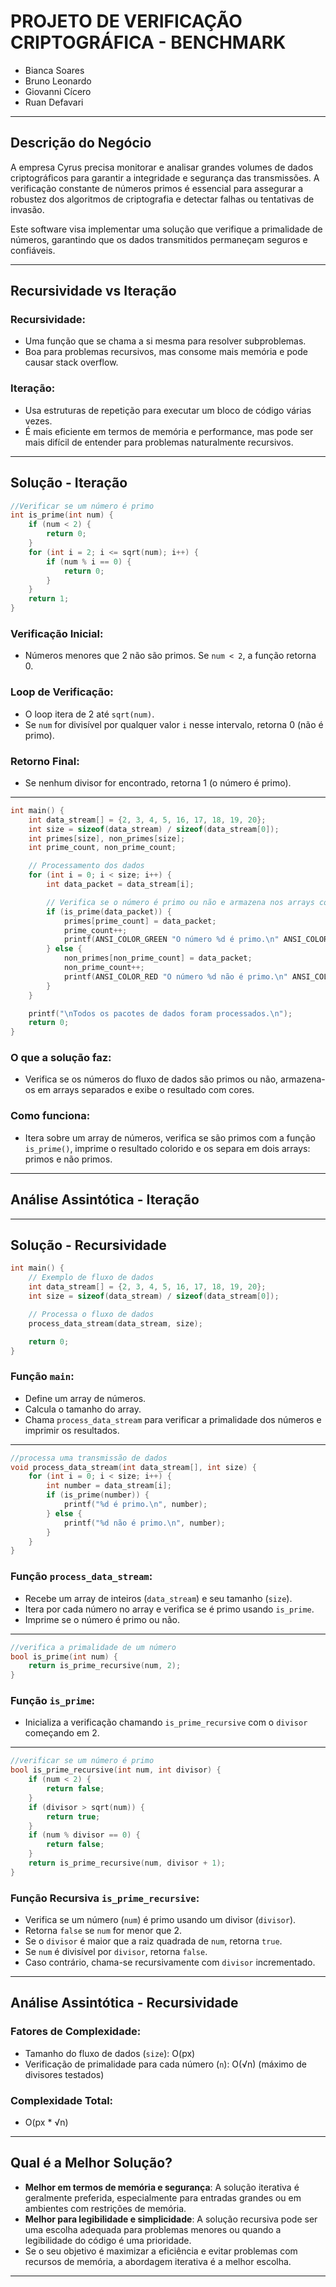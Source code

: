 # PROJETO DE VERIFICAÇÃO CRIPTOGRÁFICA - BENCHMARK

- Bianca Soares
- Bruno Leonardo
- Giovanni Cícero 
- Ruan Defavari

---

## Descrição do Negócio

A empresa Cyrus precisa monitorar e analisar grandes volumes de dados criptográficos para garantir a integridade e segurança das transmissões. A verificação constante de números primos é essencial para assegurar a robustez dos algoritmos de criptografia e detectar falhas ou tentativas de invasão.

Este software visa implementar uma solução que verifique a primalidade de números, garantindo que os dados transmitidos permaneçam seguros e confiáveis.

---

## Recursividade vs Iteração

### Recursividade:
- Uma função que se chama a si mesma para resolver subproblemas.
- Boa para problemas recursivos, mas consome mais memória e pode causar stack overflow.

### Iteração:
- Usa estruturas de repetição para executar um bloco de código várias vezes.
- É mais eficiente em termos de memória e performance, mas pode ser mais difícil de entender para problemas naturalmente recursivos.

---

## Solução - Iteração
```c
//Verificar se um número é primo
int is_prime(int num) {
    if (num < 2) {
        return 0;
    }
    for (int i = 2; i <= sqrt(num); i++) {
        if (num % i == 0) {
            return 0; 
        }
    }
    return 1; 
}
```

### Verificação Inicial:
- Números menores que 2 não são primos. Se `num < 2`, a função retorna 0.

### Loop de Verificação:
- O loop itera de 2 até `sqrt(num)`.
- Se `num` for divisível por qualquer valor `i` nesse intervalo, retorna 0 (não é primo).

### Retorno Final:
- Se nenhum divisor for encontrado, retorna 1 (o número é primo).

---
```c
int main() {
    int data_stream[] = {2, 3, 4, 5, 16, 17, 18, 19, 20};
    int size = sizeof(data_stream) / sizeof(data_stream[0]);
    int primes[size], non_primes[size];
    int prime_count, non_prime_count;

    // Processamento dos dados
    for (int i = 0; i < size; i++) {
        int data_packet = data_stream[i];

        // Verifica se o número é primo ou não e armazena nos arrays correspondentes
        if (is_prime(data_packet)) {
            primes[prime_count] = data_packet;
            prime_count++;
            printf(ANSI_COLOR_GREEN "O número %d é primo.\n" ANSI_COLOR_RESET, data_packet);
        } else {
            non_primes[non_prime_count] = data_packet;
            non_prime_count++;
            printf(ANSI_COLOR_RED "O número %d não é primo.\n" ANSI_COLOR_RESET, data_packet);
        }
    }

    printf("\nTodos os pacotes de dados foram processados.\n");
    return 0;
}
```
### O que a solução faz:
- Verifica se os números do fluxo de dados são primos ou não, armazena-os em arrays separados e exibe o resultado com cores.

### Como funciona:
- Itera sobre um array de números, verifica se são primos com a função `is_prime()`, imprime o resultado colorido e os separa em dois arrays: primos e não primos.

---

## Análise Assintótica - Iteração

---

## Solução - Recursividade

```c
int main() {
    // Exemplo de fluxo de dados
    int data_stream[] = {2, 3, 4, 5, 16, 17, 18, 19, 20};
    int size = sizeof(data_stream) / sizeof(data_stream[0]);

    // Processa o fluxo de dados
    process_data_stream(data_stream, size);

    return 0;
}
```
### Função `main`:
- Define um array de números.
- Calcula o tamanho do array.
- Chama `process_data_stream` para verificar a primalidade dos números e imprimir os resultados.

---
```c
//processa uma transmissão de dados
void process_data_stream(int data_stream[], int size) {
    for (int i = 0; i < size; i++) {
        int number = data_stream[i];
        if (is_prime(number)) {
            printf("%d é primo.\n", number);
        } else {
            printf("%d não é primo.\n", number);
        }
    }
}
```
### Função `process_data_stream`:
- Recebe um array de inteiros (`data_stream`) e seu tamanho (`size`).
- Itera por cada número no array e verifica se é primo usando `is_prime`.
- Imprime se o número é primo ou não.

---
```C
//verifica a primalidade de um número
bool is_prime(int num) {
    return is_prime_recursive(num, 2);
}
```
### Função `is_prime`:
- Inicializa a verificação chamando `is_prime_recursive` com o `divisor` começando em 2.

---

```C
//verificar se um número é primo
bool is_prime_recursive(int num, int divisor) {
    if (num < 2) {
        return false;
    }
    if (divisor > sqrt(num)) {
        return true;
    }
    if (num % divisor == 0) {
        return false;
    }
    return is_prime_recursive(num, divisor + 1);
}
```
### Função Recursiva `is_prime_recursive`:
- Verifica se um número (`num`) é primo usando um divisor (`divisor`).
- Retorna `false` se `num` for menor que 2.
- Se o `divisor` é maior que a raiz quadrada de `num`, retorna `true`.
- Se `num` é divisível por `divisor`, retorna `false`.
- Caso contrário, chama-se recursivamente com `divisor` incrementado.

---

## Análise Assintótica - Recursividade

### Fatores de Complexidade:
- Tamanho do fluxo de dados (`size`): O(px)
- Verificação de primalidade para cada número (`n`): O(√n) (máximo de divisores testados)

### Complexidade Total:
- O(px * √n)

---

## Qual é a Melhor Solução?

- **Melhor em termos de memória e segurança**: A solução iterativa é geralmente preferida, especialmente para entradas grandes ou em ambientes com restrições de memória.
- **Melhor para legibilidade e simplicidade**: A solução recursiva pode ser uma escolha adequada para problemas menores ou quando a legibilidade do código é uma prioridade.
- Se o seu objetivo é maximizar a eficiência e evitar problemas com recursos de memória, a abordagem iterativa é a melhor escolha.

---
